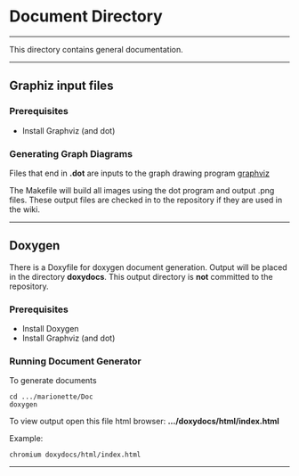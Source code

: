 # Document Directory
---

This directory contains general documentation.

---
## Graphiz input files

### Prerequisites

* Install Graphviz (and dot)

### Generating Graph Diagrams

Files that end in **.dot** are inputs to the graph drawing program [graphviz](http://www.graphviz.org "Graphviz")

The Makefile will build all images using the dot program and output .png files. These output files are checked in to the repository if they are used in the wiki.

---
## Doxygen

There is a Doxyfile for doxygen document generation. Output will be placed in the directory **doxydocs**. This output directory is **not** committed to the repository.

### Prerequisites

* Install Doxygen
* Install Graphviz (and dot)

### Running Document Generator

To generate documents


```
cd .../marionette/Doc
doxygen
```

To view output open this file html browser: **.../doxydocs/html/index.html**

Example:


```
chromium doxydocs/html/index.html
```
---





